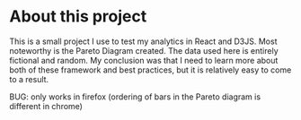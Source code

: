 # About this project

This is a small project I use to test my analytics in React and D3JS. Most noteworthy is the Pareto Diagram created. The data used here is entirely fictional and random. 
My conclusion was that I need to learn more about both of these framework and best practices, but it is relatively easy to come to a result. 

BUG: only works in firefox (ordering of bars in the Pareto diagram is different in chrome)
